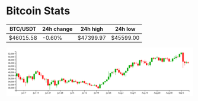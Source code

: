 # Bitcoin Stats

BTC/USDT|24h change|24h high|24h low|
|---|---|---|---|
|$46015.58|-0.60%|$47399.97|$45599.00|

<img src="./chart.svg">
